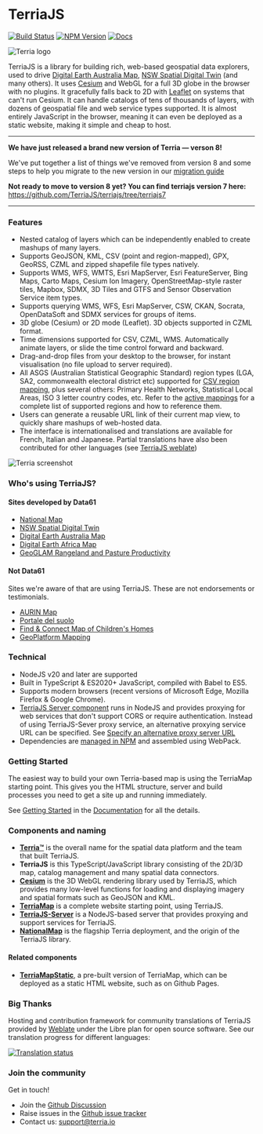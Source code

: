 # TerriaJS

[![Build Status](https://github.com/TerriaJS/terriajs/actions/workflows/ci.yml/badge.svg?branch=main&event=push)](https://github.com/TerriaJS/terriajs/actions/workflows/ci.yml)
[![NPM Version](https://img.shields.io/npm/v/terriajs)](https://www.npmjs.com/package/terriajs)
[![Docs](https://img.shields.io/badge/docs-online-blue.svg)](https://docs.terria.io/)

![Terria logo](terria-logo.png "Terria logo")

TerriaJS is a library for building rich, web-based geospatial data explorers, used to drive [Digital Earth Australia Map](https://maps.dea.ga.gov.au/), [NSW Spatial Digital Twin](https://nsw.digitaltwin.terria.io/) (and many others). It uses [Cesium](https://cesiumjs.org) and WebGL for a full 3D globe in the browser with no plugins. It gracefully falls back to 2D with [Leaflet](https://leafletjs.com/) on systems that can't run Cesium. It can handle catalogs of tens of thousands of layers, with dozens of geospatial file and web service types supported. It is almost entirely JavaScript in the browser, meaning it can even be deployed as a static website, making it simple and cheap to host.

---

**We have just released a brand new version of Terria &mdash; verson 8!**

We've put together a list of things we've removed from version 8 and some steps to help you migrate to the new version in our [migration guide](https://docs.terria.io/guide/contributing/migration-guide/)

**Not ready to move to version 8 yet? You can find terriajs version 7 here:** https://github.com/TerriaJS/terriajs/tree/terriajs7

---

### Features

- Nested catalog of layers which can be independently enabled to create mashups of many layers.
- Supports GeoJSON, KML, CSV (point and region-mapped), GPX, GeoRSS, CZML and zipped shapefile file types natively.
- Supports WMS, WFS, WMTS, Esri MapServer, Esri FeatureServer, Bing Maps, Carto Maps, Cesium Ion Imagery, OpenStreetMap-style raster tiles, Mapbox, SDMX, 3D Tiles and GTFS and Sensor Observation Service item types.
- Supports querying WMS, WFS, Esri MapServer, CSW, CKAN, Socrata, OpenDataSoft and SDMX services for groups of items.
- 3D globe (Cesium) or 2D mode (Leaflet). 3D objects supported in CZML format.
- Time dimensions supported for CSV, CZML, WMS. Automatically animate layers, or slide the time control forward and backward.
- Drag-and-drop files from your desktop to the browser, for instant visualisation (no file upload to server required).
- All ASGS (Australian Statistical Geographic Standard) region types (LGA, SA2, commonwealth electoral district etc) supported for [CSV region mapping](https://github.com/TerriaJS/nationalmap/wiki/csv-geo-au), plus several others: Primary Health Networks, Statistical Local Areas, ISO 3 letter country codes, etc. Refer to the [active mappings](./doc/active_region_mapping_table.md) for a complete list of supported regions and how to reference them.
- Users can generate a reusable URL link of their current map view, to quickly share mashups of web-hosted data.
- The interface is internationalised and translations are available for French, Italian and Japanese. Partial translations have also been contributed for other languages (see [TerriaJS weblate](https://hosted.weblate.org/engage/terriajs/))

![Terria screenshot](terria-screenshot.png "Terria screenshot")

### Who's using TerriaJS?

#### Sites developed by Data61

- [National Map](https://nationalmap.gov.au)
- [NSW Spatial Digital Twin](https://nsw.digitaltwin.terria.io)
- [Digital Earth Australia Map](https://maps.dea.ga.gov.au)
- [Digital Earth Africa Map](https://maps.digitalearth.africa)
- [GeoGLAM Rangeland and Pasture Productivity](https://map.geo-rapp.org/)

#### Not Data61

Sites we're aware of that are using TerriaJS. These are not endorsements or testimonials.

- [AURIN Map](http://map.aurin.org.au/)
- [Portale del suolo](http://www.sardegnaportalesuolo.it/webgis/)
- [Find & Connect Map of Children's Homes](https://map.findandconnect.gov.au/)
- [GeoPlatform Mapping](https://terriamap.geoplatform.gov/)

### Technical

- NodeJS v20 and later are supported
- Built in TypeScript & ES2020+ JavaScript, compiled with Babel to ES5.
- Supports modern browsers (recent versions of Microsoft Edge, Mozilla Firefox & Google Chrome).
- [TerriaJS Server component](https://github.com/TerriajS/TerriaJS-Server) runs in NodeJS and provides proxying for web services that don't support CORS or require authentication. Instead of using TerriaJS-Sever proxy service, an alternative proxying service URL can be specified. See [Specify an alternative proxy server URL](/doc/connecting-to-data/cross-origin-resource-sharing.md)
- Dependencies are [managed in NPM](https://www.npmjs.com/~terria) and assembled using WebPack.

### Getting Started

The easiest way to build your own Terria-based map is using the TerriaMap starting point. This gives you the HTML structure, server and build processes you need to get a site up and running immediately.

See [Getting Started](https://docs.terria.io/guide/getting-started/) in the [Documentation](https://docs.terria.io/guide/) for all the details.

### Components and naming

- **[Terria™](http://terria.io)** is the overall name for the spatial data platform and the team that built TerriaJS.
- **TerriaJS** is this TypeScript/JavaScript library consisting of the 2D/3D map, catalog management and many spatial data connectors.
- **[Cesium](https://github.com/TerriaJS/Cesium)** is the 3D WebGL rendering library used by TerriaJS, which provides many low-level functions for loading and displaying imagery and spatial formats such as GeoJSON and KML.
- **[TerriaMap](https://github.com/TerriaJS/TerriaMap)** is a complete website starting point, using TerriaJS.
- **[TerriaJS-Server](https://github.com/TerriaJS/TerriaJS-Server)** is a NodeJS-based server that provides proxying and support services for TerriaJS.
- **[NationalMap](https://github.com/NICTA/NationalMap)** is the flagship Terria deployment, and the origin of the TerriaJS library.

#### Related components

- **[TerriaMapStatic](https://github.com/terriajs/terriamap-static)**, a pre-built version of TerriaMap, which can be deployed as a static HTML website, such as on Github Pages.

### Big Thanks

Hosting and contribution framework for community translations of TerriaJS provided by [Weblate](https://weblate.org/en/) under the Libre plan for open source software. See our translation progress for different languages:

<a href="https://hosted.weblate.org/engage/terriajs/">
<img src="https://hosted.weblate.org/widgets/terriajs/-/terriajsnext/multi-auto.svg" alt="Translation status" />
</a>

### Join the community

Get in touch!

- Join the [Github Discussion](https://github.com/TerriaJS/terriajs/discussions)
- Raise issues in the [Github issue tracker](https://github.com/TerriaJS/terriajs/issues/new)
- Contact us: [support@terria.io](mailto:support@terria.io)
